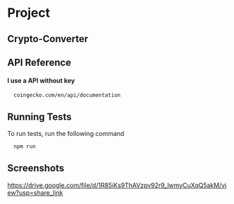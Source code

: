 
# Project
## Crypto-Converter


## API Reference

#### I use a API without key

```http
  coingecko.com/en/api/documentation
```




## Running Tests

To run tests, run the following command

```bash
  npm run 
```


## Screenshots

https://drive.google.com/file/d/1R85iKs9ThAVzpv92r9_lwmyCuXqQ5akM/view?usp=share_link


